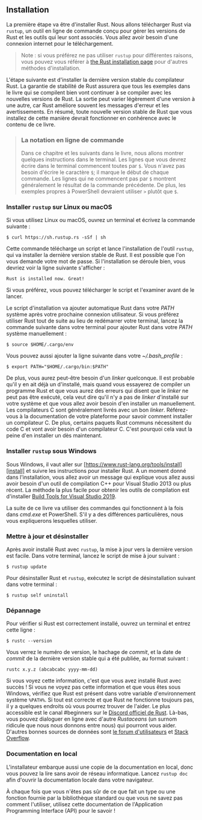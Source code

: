 <!--
## Installation
-->

## Installation

<!--
The first step is to install Rust. We’ll download Rust through `rustup`, a
command line tool for managing Rust versions and associated tools. You’ll need
an internet connection for the download.
-->

La première étape va être d'installer Rust. Nous allons télécharger Rust via
`rustup`, un outil en ligne de commande conçu pour gérer les versions de Rust et
les outils qui leur sont associés. Vous allez avoir besoin d'une connexion
internet pour le téléchargement.

<!--
> Note: If you prefer not to use `rustup` for some reason, please see [the Rust
> installation page](https://www.rust-lang.org/tools/install) for other options.
-->

> Note : si vous préférez ne pas utiliser `rustup` pour différentes raisons,
> vous pouvez vous référer à
> [the Rust installation page][rust-installation-page]
> pour d'autres méthodes d'installation.

[rust-installation-page]: https://www.rust-lang.org/tools/install

<!--
The following steps install the latest stable version of the Rust compiler.
Rust’s stability guarantees ensure that all the examples in the book that
compile will continue to compile with newer Rust versions. The output might
differ slightly between versions, because Rust often improves error messages
and warnings. In other words, any newer, stable version of Rust you install
using these steps should work as expected with the content of this book.
-->

L'étape suivante est d'installer la dernière version stable du compilateur Rust.
La garantie de stabilité de Rust assurera que tous les exemples dans le livre
qui se compilent bien vont continuer à se compiler avec les nouvelles versions
de Rust. La sortie peut varier légèrement d'une version à une autre, car Rust
améliore souvent les messages d'erreur et les avertissements. En résumé, toute
nouvelle version stable de Rust que vous installez de cette manière devrait
fonctionner en conhérence avec le contenu de ce livre.

<!--
> ### Command Line Notation
>
> In this chapter and throughout the book, we’ll show some commands used in the
> terminal. Lines that you should enter in a terminal all start with `$`. You
> don’t need to type in the `$` character; it indicates the start of each
> command. Lines that don’t start with `$` typically show the output of the
> previous command. Additionally, PowerShell-specific examples will use `>`
> rather than `$`.
-->

> ### La notation en ligne de commande
>
> Dans ce chapitre et les suivants dans le livre, nous allons montrer quelques
> instructions dans le terminal. Les lignes que vous devrez écrire dans le
> terminal commencent toutes par `$`. Vous n'avez pas besoin d'écrire le
> caractère `$`; il marque le début de chaque commande. Les lignes qui ne
> commencent pas par `$` montrent généralement le résultat de la commande
> précédente. De plus, les exemples propres à PowerShell devraient utiliser
> `>` plutôt que `$`.

<!--
### Installing `rustup` on Linux or macOS
-->

### Installer `rustup` sur Linux ou macOS

<!--
If you’re using Linux or macOS, open a terminal and enter the following command:
-->

Si vous utilisez Linux ou macOS, ouvrez un terminal et écrivez la commande
suivante :

```text
$ curl https://sh.rustup.rs -sSf | sh
```

<!--
The command downloads a script and starts the installation of the `rustup`
tool, which installs the latest stable version of Rust. You might be prompted
for your password. If the install is successful, the following line will appear:
-->

Cette commande télécharge un script et lance l'installation de l'outil `rustup`,
qui va installer la dernière version stable de Rust. Il est possible que l'on
vous demande votre mot de passe. Si l'installation se déroule bien, vous
devriez voir la ligne suivante s'afficher :

```text
Rust is installed now. Great!
```

<!--
If you prefer, feel free to download the script and inspect it before running
it.
-->

Si vous préférez, vous pouvez télécharger le script et l'examiner avant de le
lancer.

<!--
The installation script automatically adds Rust to your system PATH after your
next login. If you want to start using Rust right away instead of restarting
your terminal, run the following command in your shell to add Rust to your
system PATH manually:
-->

Le script d'installation va ajouter automatique Rust dans votre *PATH* système
après votre prochaine connexion utilisateur. Si vous préférez utiliser Rust tout
de suite au lieu de redémarrer votre terminal, lancez la commande suivante dans
votre terminal pour ajouter Rust dans votre *PATH* système manuellement :

```text
$ source $HOME/.cargo/env
```

<!--
Alternatively, you can add the following line to your *~/.bash_profile*:
-->

Vous pouvez aussi ajouter la ligne suivante dans votre *~/.bash_profile* :

```text
$ export PATH="$HOME/.cargo/bin:$PATH"
```

<!--
Additionally, you’ll need a linker of some kind. It’s likely one is already
installed, but when you try to compile a Rust program and get errors indicating
that a linker could not execute, that means a linker isn’t installed on your
system and you’ll need to install one manually. C compilers usually come with
the correct linker. Check your platform’s documentation for how to install a C
compiler. Also, some common Rust packages depend on C code and will need a C
compiler. Therefore, it might be worth installing one now.
-->

De plus, vous aurez peut-être besoin d'un *linker* quelconque. Il est probable
qu'il y en ait déjà un d'installé, mais quand vous essayerez de compiler un
programme Rust et que vous aurez des erreurs qui disent que le *linker* ne peut
pas être exécuté, cela veut dire qu'il n'y a pas de *linker* d'installé sur
votre système et que vous allez avoir besoin d'en installer un manuellement. Les
compilateurs C sont généralement livrés avec un bon *linker*. Référez-vous à la
documentation de votre plateforme pour savoir comment installer un compilateur
C. De plus, certains paquets Rust communs nécessitent du code C et vont avoir
besoin d'un compilateur C. C'est pourquoi cela vaut la peine d'en installer un
dès maintenant.

<!--
### Installing `rustup` on Windows
-->

### Installer `rustup` sous Windows

<!--
On Windows, go to [https://www.rust-lang.org/tools/install][install] and follow
the instructions for installing Rust. At some point in the installation, you’ll
receive a message explaining that you’ll also need the C++ build tools for
Visual Studio 2013 or later. The easiest way to acquire the build tools is to
install [Build Tools for Visual Studio 2019][visualstudio]. The tools are in
the Other Tools and Frameworks section.
-->

Sous Windows, il vaut aller sur
[https://www.rust-lang.org/tools/install][install] et suivre les instructions
pour installer Rust. A un moment donné dans l'installation, vous allez avoir un
message qui explique vous allez aussi avoir besoin d'un outil de compilation C++
pour Visual Studio 2013 ou plus récent. La méthode la plus facile pour obtenir
les outils de compilation est d'installer
[Build Tools for Visual Studio 2019][visualstudio].

[install]: https://www.rust-lang.org/tools/install
<!--
[visualstudio]: https://www.visualstudio.com/downloads/#build-tools-for-visual-studio-2019
FR translation : the website redirect to French version, we loose the "id" link.
Fix is directly below :
-->
[visualstudio]: https://www.visualstudio.com/fr/downloads/#build-tools-for-visual-studio-2019

<!--
The rest of this book uses commands that work in both *cmd.exe* and PowerShell.
If there are specific differences, we’ll explain which to use.
-->

La suite de ce livre va utiliser des commandes qui fonctionnent à la fois dans
*cmd.exe* et PowerShell. S'il y a des différences particulières, nous vous
expliquerons lesquelles utiliser.

<!--
### Updating and Uninstalling
-->

### Mettre à jour et désinstaller

<!--
After you’ve installed Rust via `rustup`, updating to the latest version is
easy. From your shell, run the following update script:
-->

Après avoir installé Rust avec `rustup`, la mise à jour vers la dernière version
est facile. Dans votre terminal, lancez le script de mise à jour suivant :

```text
$ rustup update
```

<!--
To uninstall Rust and `rustup`, run the following uninstall script from your
shell:
-->

Pour désinstaller Rust et `rustup`, exécutez le script de désinstallation
suivant dans votre terminal :

```text
$ rustup self uninstall
```

<!--
### Troubleshooting
-->

### Dépannage

<!--
To check whether you have Rust installed correctly, open a shell and enter this
line:
-->

Pour vérifier si Rust est correctement installé, ouvrez un terminal et entrez
cette ligne :

```text
$ rustc --version
```

<!--
You should see the version number, commit hash, and commit date for the latest
stable version that has been released in the following format:
-->

Vous verrez le numéro de version, le hachage de *commit*, et la date de *commit*
de la dernière version stable qui a été publiée, au format suivant :

```text
rustc x.y.z (abcabcabc yyyy-mm-dd)
```

<!--
If you see this information, you have installed Rust successfully! If you don’t
see this information and you’re on Windows, check that Rust is in your `%PATH%`
system variable. If that’s all correct and Rust still isn’t working, there are
a number of places you can get help. The easiest is the #beginners channel on
[the official Rust Discord][discord]. There, you can chat with other Rustaceans
(a silly nickname we call ourselves) who can help you out. Other great
resources include [the Users forum][users] and [Stack Overflow][stackoverflow].
-->

Si vous voyez cette information, c'est que vous avez installé Rust avec succès !
Si vous ne voyez pas cette information et que vous êtes sous Windows, vérifiez
que Rust est présent dans votre variable d'environnement système `%PATH%`. Si
tout est correcte et que Rust ne fonctionne toujours pas, il y a quelques
endroits où vous pourrez trouver de l'aider. Le plus accessible est le
canal #beginners sur le [Discord officiel de Rust][discord]. Là-bas, vous pouvez
dialoguer en ligne avec d'autre *Rustaceans* (un surnom ridicule que nous nous
donnons entre nous) qui pourront vous aider. D'autres bonnes sources de données
sont [le forum d'utilisateurs][users] et [Stack Overflow][stackoverflow].

[discord]: https://discord.gg/rust-lang
[users]: https://users.rust-lang.org/
[stackoverflow]: http://stackoverflow.com/questions/tagged/rust

<!--
### Local Documentation
-->

### Documentation en local

<!--
The installer also includes a copy of the documentation locally, so you can
read it offline. Run `rustup doc` to open the local documentation in your
browser.
-->

L'installateur embarque aussi une copie de la documentation en local, donc vous
pouvez la lire sans avoir de réseau informatique. Lancez `rustup doc` afin
d'ouvrir la documentation locale dans votre navigateur.

<!--
Any time a type or function is provided by the standard library and you’re not
sure what it does or how to use it, use the application programming interface
(API) documentation to find out!
-->

À chaque fois que vous n'êtes pas sûr de ce que fait un type ou une fonction
fournie par la bibliothèque standard ou que vous ne savez pas comment
l'utiliser, utilisez cette documentation de l'Application Programming Interface
(API) pour le savoir !
